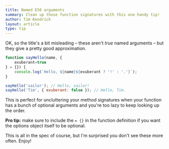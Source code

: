 ```yaml
---
title: Named ES6 arguments
summary: Clean up those function signatures with this one handy tip!
author: Tim Kendrick
layout: article
type: tip
---
```


OK, so the title's a bit misleading – these aren't *true* named arguments – but they give a pretty good approximation.


```javascript
function sayHello(name, {
	exuberant=true
} = {}) {
	console.log(`Hello, ${name}${exuberant ? '!' : '.'}`);
}
```

```javascript
sayHello('sailor'); // Hello, sailor!
sayHello('Tim', { exuberant: false }); // Hello, Tim.
```

This is perfect for uncluttering your method signatures when your function has a bunch of optional arguments and you're too lazy to keep looking up the order.

**Pro tip:** make sure to include the `= {}` in the function definition if you want the options object itself to be optional.

This is all in the spec of course, but I'm surprised you don't see these more often. Enjoy!

